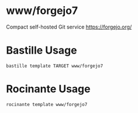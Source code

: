 # www/forgejo7
Compact self-hosted Git service
https://forgejo.org/

# Bastille Usage
```shell
bastille template TARGET www/forgejo7
```

# Rocinante Usage
```shell
rocinante template www/forgejo7
```
